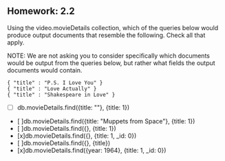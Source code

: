 ## Homework: 2.2

Using the video.movieDetails collection, which of the queries below would produce output documents that resemble the following. Check all that apply.

NOTE: We are not asking you to consider specifically which documents would be output from the queries below, but rather what fields the output documents would contain.

    { "title" : "P.S. I Love You" }
    { "title" : "Love Actually" }
    { "title" : "Shakespeare in Love" }

- [ ] db.movieDetails.find({title: ""}, {title: 1})
- [ ]db.movieDetails.find({title: "Muppets from Space"}, {title: 1})
- [ ]db.movieDetails.find({}, {title: 1})
- [x]db.movieDetails.find({}, {title: 1, _id: 0})
- [ ]db.movieDetails.find({}, {title})
- [x]db.movieDetails.find({year: 1964}, {title: 1, _id: 0})
